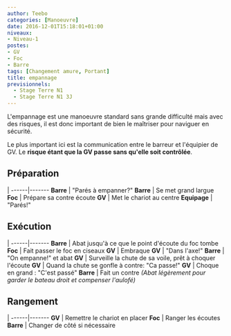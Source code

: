```yaml
---
author: Teebo
categories: [Manoeuvre]
date: 2016-12-01T15:18:01+01:00
niveaux:
- Niveau-1
postes:
- GV
- Foc
- Barre
tags: [Changement amure, Portant]
title: empannage
previsionnels:
  - Stage Terre N1
  - Stage Terre N1 3J
---
```

L'empannage est une manoeuvre standard sans grande difficulté mais avec des risques, il est donc important de bien le maîtriser pour naviguer en sécurité.

<!--more-->

Le plus important ici est la communication entre le barreur et l'équipier de GV. Le **risque étant que la GV passe sans qu'elle soit contrôlée**.

## Préparation
 |
------|-------
**Barre** | "Parés à empanner?"
**Barre** | Se met grand largue
**Foc** | Prépare sa contre écoute
**GV** | Met le chariot au centre
**Equipage** | "Parés!"

## Exécution
 |
------|-------
**Barre** | Abat jusqu'à ce que le point d'écoute du foc tombe
**Foc** | Fait passer le foc en ciseaux
**GV** | Embraque
**GV** | "Dans l'axe!"
**Barre** | "On empanne!" et abat
**GV** | Surveille la chute de sa voile, prêt à choquer l'écoute
**GV** | Quand la chute se gonfle à contre: "Ca passe!"
**GV** | Choque en grand : "C'est passé"
**Barre** | Fait un contre *(Abat légèrement pour garder le bateau droit et compenser l'aulofé)*

## Rangement
 |
------|-------
**GV** | Remettre le chariot en placer
**Foc** | Ranger les écoutes
**Barre** | Changer de côté si nécessaire

